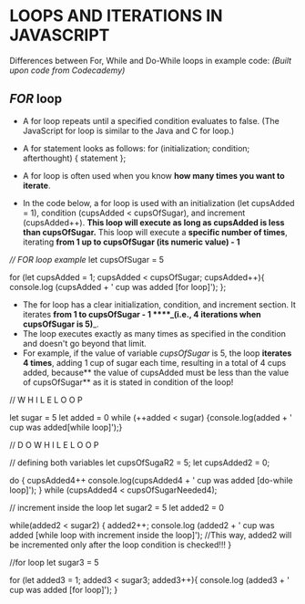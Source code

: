# LOOPS AND ITERATIONS IN JAVASCRIPT


Differences between For, While and Do-While loops in example code:
_(Built upon code from Codecademy)_

## _FOR_ loop
- A for loop repeats until a specified condition evaluates to false. (The JavaScript for loop is similar to the Java and C for loop.)

- A for statement looks as follows:
        for (initialization; condition; afterthought) {
           statement };

- A for loop is often used when you know **how many times you want to iterate**.
- In the code below, a for loop is used with an initialization (let cupsAdded = 1), condition (cupsAdded < cupsOfSugar), and increment (cupsAdded++).
        **This loop will execute as long as cupsAdded is less than cupsOfSugar.**
          This loop will execute a **specific number of times**, iterating **from 1 up to cupsOfSugar (its numeric value) - 1**

_// FOR loop example_
let cupsOfSugar = 5

for (let cupsAdded = 1; cupsAdded < cupsOfSugar; cupsAdded++){
    console.log (cupsAdded + ' cup was added [for loop]');
};

- The for loop has a clear initialization, condition, and increment section. It iterates **from 1 to cupsOfSugar - 1 ****_(i.e., 4 iterations when cupsOfSugar is 5)**_.
- The loop executes exactly as many times as specified in the condition and doesn't go beyond that limit.
- For example, if the value of variable _cupsOfSugar_ is 5, the loop **iterates 4 times**, adding 1 cup of sugar each time, resulting in a total of 4 cups added, because** the value of cupsAdded must be less than the value of cupsOfSugar** as it is stated in condition of the loop!



// W H I L E   L O O P

let sugar = 5
let added = 0
while (++added < sugar)
{console.log(added + ' cup was added[while loop]');}



// D O   W H I L E   L O O P 

// defining both variables 
let cupsOfSugaR2 = 5;
let cupsAdded2 = 0;

do {
  cupsAdded4++
  console.log(cupsAdded4 + ' cup was added [do-while loop]');
} while (cupsAdded4 < cupsOfSugarNeeded4);



// increment inside the loop
let sugar2 = 5
let added2 = 0

while(added2 < sugar2) {
  added2++;
  console.log (added2 + ' cup was added [while loop with increment inside the loop]');
  //This way, added2 will be incremented only after the loop condition is checked!!!
}


//for loop
let sugar3 = 5

for (let added3 = 1; added3 < sugar3; added3++){
    console.log (added3 + ' cup was added [for loop]');
}
